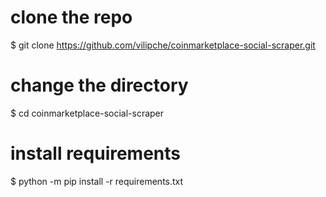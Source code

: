 # clone the repo
$ git clone https://github.com/vilipche/coinmarketplace-social-scraper.git

# change the directory
$ cd coinmarketplace-social-scraper 

# install requirements
$ python -m pip install -r requirements.txt
